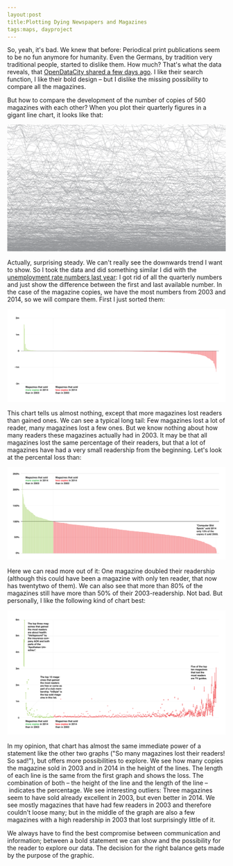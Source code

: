 ```yaml
---
layout:post
title:Plotting Dying Newspapers and Magazines
tags:maps, dayproject
---
```


So, yeah, it's bad. We knew that before: Periodical print publications seem to be no fun anymore for humanity. Even the Germans, by tradition very traditional people, started to dislike them. How much? That's what the data reveals, that [OpenDataCity shared a few days ago](https://opendatacity.de/der-zerfall-der-printmedien/). I like their search function, I like their bold design – but I dislike the missing possibility to compare all the magazines.  

But how to compare the development of the number of copies of 560 magazines with each other? When you plot their quarterly figures in a gigant line chart, it looks like that: 

![image](/pic/150110_zeitungssterben_draft.png)

Actually, surprising steady. We can't really see the downwards trend I want to show. So I took the data and did something similar I did with the [unemployment rate numbers last year](http://lisacharlotterost.github.io/2014/11/22/Unemployment-Rates-in-Germany-digital/): I got rid of all the quarterly numbers and just show the difference between the first and last available number. In the case of the magazine copies, we have the most numbers from 2003 and 2014, so we will compare them. First I just sorted them: 

![image](/pic/150110_zeitungssterben_01.png)

This chart tells us almost nothing, except that more magazines lost readers than gained ones. We can see a typical long tail: Few magazines lost a lot of reader, many magazines lost a few ones. But we know nothing about how many readers these magazines actually had in 2003. It may be that all magazines lost the same percentage of their readers, but that a lot of magazines have had a very small readership from the beginning. Let's look at the percental loss than: 

![image](/pic/150110_zeitungssterben_02.png)

Here we can read more out of it: One magazine doubled their readership (although this could have been a magazine with only ten reader, that now has twentytwo of them). We can also see that more than 80% of the magazines still have more than 50% of their 2003-readership. Not bad. But personally, I like the following kind of chart best:

![image](/pic/150110_zeitungssterben_03.png)

In my opinion, that chart has almost the same immediate power of a statement like the other two graphs ("So many magazines lost their readers! So sad!"), but offers more possibilities to explore. We see how many copies the magazine sold in 2003 and in 2014 in the height of the lines. The length of each line is the same from the first graph and shows the loss. The combination of both – the height of the line and the length of the line – indicates the percentage. We see interesting outliers: Three magazines seem to have sold already excellent in 2003, but even better in 2014. We see mostly magazines that have had few readers in 2003 and therefore couldn't loose many; but in the middle of the graph are also a few magazines with a high readership in 2003 that lost surprisingly little of it. 

We always have to find the best compromise between communication and information; between a bold statement we can show and the possibility for the reader to explore our data. The decision for the right balance gets made by the purpose of the graphic. 




